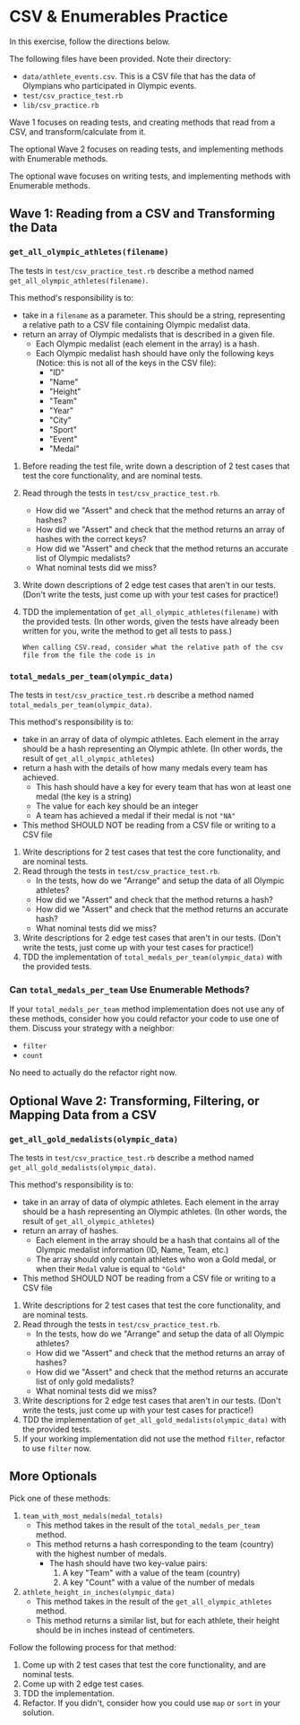 # CSV & Enumerables Practice

In this exercise, follow the directions below.

The following files have been provided. Note their directory:

- `data/athlete_events.csv`. This is a CSV file that has the data of Olympians who participated in Olympic events.
- `test/csv_practice_test.rb`
- `lib/csv_practice.rb`

Wave 1 focuses on reading tests, and creating methods that read from a CSV, and transform/calculate from it.

The optional Wave 2 focuses on reading tests, and implementing methods with Enumerable methods.

The optional wave focuses on writing tests, and implementing methods with Enumerable methods.

## Wave 1: Reading from a CSV and Transforming the Data

### `get_all_olympic_athletes(filename)`

The tests in `test/csv_practice_test.rb` describe a method named `get_all_olympic_athletes(filename)`.

This method's responsibility is to:
  - take in a `filename` as a parameter. This should be a string, representing a relative path to a CSV file containing Olympic medalist data.
  - return an array of Olympic medalists that is described in a given file.
    - Each Olympic medalist (each element in the array) is a hash.
    - Each Olympic medalist hash should have only the following keys (Notice: this is not all of the keys in the CSV file):
        - "ID"
        - "Name"
        - "Height"
        - "Team"
        - "Year"
        - "City"
        - "Sport"
        - "Event"
        - "Medal"

1. Before reading the test file, write down a description of 2 test cases that test the core functionality, and are nominal tests.
1. Read through the tests in `test/csv_practice_test.rb`.
    - How did we "Assert" and check that the method returns an array of hashes?
    - How did we "Assert" and check that the method returns an array of hashes with the correct keys?
    - How did we "Assert" and check that the method returns an accurate list of Olympic medalists?
    - What nominal tests did we miss?
1. Write down descriptions of 2 edge test cases that aren't in our tests. (Don't write the tests, just come up with your test cases for practice!)
1. TDD the implementation of `get_all_olympic_athletes(filename)` with the provided tests.
(In other words, given the tests have already been written for you, write the method to get all tests to pass.)

    `When calling CSV.read, consider what the relative path of the csv file from the file the code is in`

### `total_medals_per_team(olympic_data)`

The tests in `test/csv_practice_test.rb` describe a method named `total_medals_per_team(olympic_data)`.

This method's responsibility is to:
  - take in an array of data of olympic athletes. Each element in the array should be a hash representing an Olympic athlete. (In other words, the result of `get_all_olympic_athletes`)
  - return a hash with the details of how many medals every team has achieved.
    - This hash should have a key for every team that has won at least one medal (the key is a string)
    - The value for each key should be an integer
    - A team has achieved a medal if their medal is not `"NA"`
  - This method SHOULD NOT be reading from a CSV file or writing to a CSV file

1. Write descriptions for 2 test cases that test the core functionality, and are nominal tests.
1. Read through the tests in `test/csv_practice_test.rb`.
    - In the tests, how do we "Arrange" and setup the data of all Olympic athletes?
    - How did we "Assert" and check that the method returns a hash?
    - How did we "Assert" and check that the method returns an accurate hash?
    - What nominal tests did we miss?
1. Write descriptions for 2 edge test cases that aren't in our tests. (Don't write the tests, just come up with your test cases for practice!)
1. TDD the implementation of `total_medals_per_team(olympic_data)` with the provided tests.

### Can `total_medals_per_team` Use Enumerable Methods?

If your `total_medals_per_team` method implementation does not use any of these methods, consider how you could refactor your code to use one of them. Discuss your strategy with a neighbor:

- `filter`
- `count`

No need to actually do the refactor right now.

## Optional Wave 2: Transforming, Filtering, or Mapping Data from a CSV

### `get_all_gold_medalists(olympic_data)`

The tests in `test/csv_practice_test.rb` describe a method named `get_all_gold_medalists(olympic_data)`.

This method's responsibility is to:
  - take in an array of data of olympic athletes. Each element in the array should be a hash representing an Olympic athletes. (In other words, the result of `get_all_olympic_athletes`)
  - return an array of hashes.
    - Each element in the array should be a hash that contains all of the Olympic medalist information (ID, Name, Team, etc.)
    - The array should only contain athletes who won a Gold medal, or when their `Medal` value is equal to `"Gold"`
  - This method SHOULD NOT be reading from a CSV file or writing to a CSV file

1. Write descriptions for 2 test cases that test the core functionality, and are nominal tests.
1. Read through the tests in `test/csv_practice_test.rb`.
    - In the tests, how do we "Arrange" and setup the data of all Olympic athletes?
    - How did we "Assert" and check that the method returns an array of hashes?
    - How did we "Assert" and check that the method returns an accurate list of only gold medalists?
    - What nominal tests did we miss?
1. Write descriptions for 2 edge test cases that aren't in our tests. (Don't write the tests, just come up with your test cases for practice!)
1. TDD the implementation of `get_all_gold_medalists(olympic_data)` with the provided tests.
1. If your working implementation did not use the method `filter`, refactor to use `filter` now.

## More Optionals

Pick one of these methods:

1. `team_with_most_medals(medal_totals)`
    - This method takes in the result of the `total_medals_per_team` method.
    - This method returns a hash corresponding to the team (country) with the highest number of medals.
        - The hash should have two key-value pairs:
            1. A key "Team" with a value of the team (country)
            2. A key "Count" with a value of the number of medals
2. `athlete_height_in_inches(olympic_data)`
    - This method takes in the result of the `get_all_olympic_athletes` method.
    - This method returns a similar list, but for each athlete, their height should be in inches instead of centimeters.

Follow the following process for that method:

1. Come up with 2 test cases that test the core functionality, and are nominal tests.
1. Come up with 2 edge test cases.
1. TDD the implementation.
1. Refactor. If you didn't, consider how you could use `map` or `sort` in your solution.
